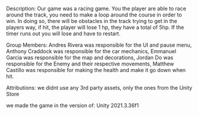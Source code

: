Description: Our game was a racing game. You the player are able to race around the track, you need to make a loop around the course in order to win. In doing so, there will be obstacles in the track trying to get in the players way, if hit, the player will lose 1 hp, they have a total of 5hp. If the timer runs out you will lose and have to restart. 

Group Members: Andres Rivera was responsible for the UI and pause menu, Anthony Craddock was responsible for the car mechanics, Emmanuel Garcia was responsible for the map and decorations, Jordan Do was responsible for the Enemy and their respective movements, Matthew Castillo was responsible for making the health and make it go down when hit.

Attributions: we didnt use any 3rd party assets, only the ones from the Unity Store

we made the game in the version of: Unity 2021.3.36f1
